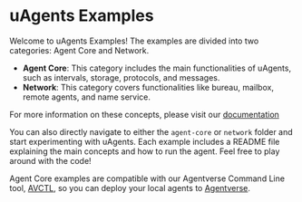 # uAgents Examples

Welcome to uAgents Examples!
The examples are divided into two categories: Agent Core and Network. 

- **Agent Core**: This category includes the main functionalities of uAgents, such as intervals, storage, protocols, and messages.
- **Network**: This category covers functionalities like bureau, mailbox, remote agents, and name service.

For more information on these concepts, please visit our [documentation](https://fetch.ai/docs/guides/agents/create-a-uagent)

You can also directly navigate to either the `agent-core` or `network` folder and start experimenting with uAgents. Each example includes a README file explaining the main concepts and how to run the agent. Feel free to play around with the code!

Agent Core examples are compatible with our Agentverse Command Line tool, [AVCTL](https://fetch.ai/docs/guides/avctl/avctl), so you can deploy your local agents to [Agentverse](https://fetch.ai/docs/guides/agentverse/creating-a-hosted-agent).
